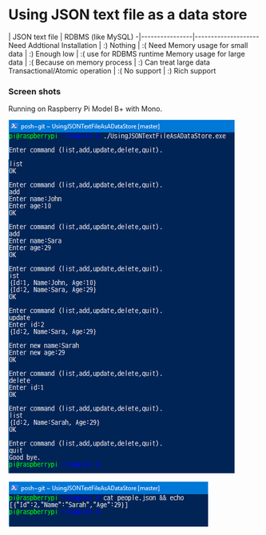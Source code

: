 # Using JSON text file as a data store

 | JSON text file | RDBMS (like MySQL)
-|----------------|--------------------
Need Addtional Installation | :) Nothing | :( Need
Memory usage for small data | :) Enough low | :( use for RDBMS runtime
Memory usage for large data | :( Because on memory process | :) Can treat large data
Transactional/Atomic operation | :( No support | :) Rich support

### Screen shots

Running on Raspberry Pi Model B+ with Mono.

![fig01](fig01.png)

![fig02](fig02.png)
